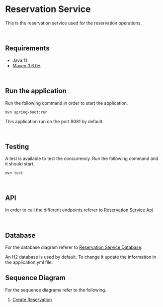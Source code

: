 # Reservation Service

This is the reservation service used for the reservation operations.

<br />

## Requirements 

* Java 11
* [Maven 3.6.0+](https://maven.apache.org/download.cgi)

<br />

## Run the application

Run the following command in order to start the application.
    
    mvn spring-boot:run

This application run on the port 8081 by default.

<br />

## Testing

A test is available to test the concurrency. Run the following command and it should start.

    mvn test

<br />

## API

In order to call the different endpoints referer to [Reservation Service Api](docs/openApiDefinition/ReservationOpenApiDefinition.yaml).

<br />

## Database

For the database diagram referer to [Reservation Service Database](docs/database/reservation_db_schema.png).

An H2 database is used by default. To change it update the information in the application.yml file.

## Sequence Diagram

For the sequence diagrams refer to the following.

1. [Create Reservation](docs/diagram/create_reservation.png)